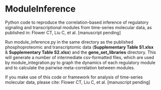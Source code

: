 # ModuleInference
Python code to reproduce the correlation-based inference of regulatory signaling and transcriptional modules from time-series molecular data, as published in: Flower CT, Liu C, et al. [manuscript pending]

Run module_inference.py in the same directory as the published phosphoproteomic and transcriptomic data (**Supplementary Table S1.xlsx** & **Supplementary Table S2.xlsx**) and the **gene_set_libraries** directory. This will generate a number of intermediate csv-formatted files, which are used by module_integration.py to graph the dynamics of each regulatory module and to calculate the pairwise meta-correlation between modules.

If you make use of this code or framework for analysis of time-series molecular data, please cite: Flower CT, Liu C, et al. [manuscript pending]
